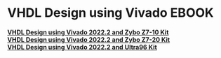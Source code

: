 # VHDL Design using Vivado EBOOK
<a href="https://play.google.com/store/books/details?id=4HixEAAAQBAJ"><b>VHDL Design using Vivado 2022.2 and Zybo Z7-10 Kit</b></a><br>
<a href="https://play.google.com/store/books/details?id=5HixEAAAQBAJ"><b>VHDL Design using Vivado 2022.2 and Zybo Z7-20 Kit</b></a><br>
<a href="https://play.google.com/store/books/details?id=4nixEAAAQBAJ"><b>VHDL Design using Vivado 2022.2 and Ultra96 Kit</b></a><br>

